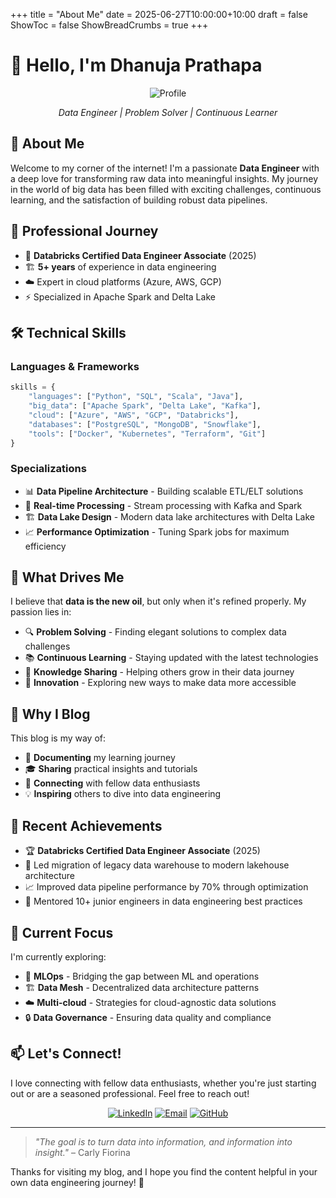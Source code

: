 +++
title = "About Me"
date = 2025-06-27T10:00:00+10:00
draft = false
ShowToc = false
ShowBreadCrumbs = true
+++

# 👋 Hello, I'm Dhanuja Prathapa

<div align="center">

![Profile](https://images.unsplash.com/photo-1507003211169-0a1dd7228f2d?w=300&h=300&fit=crop&crop=face)

*Data Engineer | Problem Solver | Continuous Learner*

</div>

## 🚀 About Me

Welcome to my corner of the internet! I'm a passionate **Data Engineer** with a deep love for transforming raw data into meaningful insights. My journey in the world of big data has been filled with exciting challenges, continuous learning, and the satisfaction of building robust data pipelines.

## 💼 Professional Journey

- 🎯 **Databricks Certified Data Engineer Associate** (2025)
- 🏗️ **5+ years** of experience in data engineering
- ☁️ Expert in cloud platforms (Azure, AWS, GCP)
- ⚡ Specialized in Apache Spark and Delta Lake

## 🛠️ Technical Skills

### **Languages & Frameworks**
```python
skills = {
    "languages": ["Python", "SQL", "Scala", "Java"],
    "big_data": ["Apache Spark", "Delta Lake", "Kafka"],
    "cloud": ["Azure", "AWS", "GCP", "Databricks"],
    "databases": ["PostgreSQL", "MongoDB", "Snowflake"],
    "tools": ["Docker", "Kubernetes", "Terraform", "Git"]
}
```

### **Specializations**
- 📊 **Data Pipeline Architecture** - Building scalable ETL/ELT solutions
- 🔄 **Real-time Processing** - Stream processing with Kafka and Spark
- 🏗️ **Data Lake Design** - Modern data lake architectures with Delta Lake
- 📈 **Performance Optimization** - Tuning Spark jobs for maximum efficiency

## 🎯 What Drives Me

I believe that **data is the new oil**, but only when it's refined properly. My passion lies in:

- 🔍 **Problem Solving** - Finding elegant solutions to complex data challenges
- 📚 **Continuous Learning** - Staying updated with the latest technologies
- 🤝 **Knowledge Sharing** - Helping others grow in their data journey
- 🌱 **Innovation** - Exploring new ways to make data more accessible

## 📝 Why I Blog

This blog is my way of:

- 📖 **Documenting** my learning journey
- 🎓 **Sharing** practical insights and tutorials
- 🤝 **Connecting** with fellow data enthusiasts
- 💡 **Inspiring** others to dive into data engineering

## 🌟 Recent Achievements

- 🏆 **Databricks Certified Data Engineer Associate** (2025)
- 🚀 Led migration of legacy data warehouse to modern lakehouse architecture
- 📈 Improved data pipeline performance by 70% through optimization
- 👥 Mentored 10+ junior engineers in data engineering best practices

## 🎯 Current Focus

I'm currently exploring:

- 🤖 **MLOps** - Bridging the gap between ML and operations
- 🏗️ **Data Mesh** - Decentralized data architecture patterns
- ☁️ **Multi-cloud** - Strategies for cloud-agnostic data solutions
- 🔒 **Data Governance** - Ensuring data quality and compliance

## 📫 Let's Connect!

I love connecting with fellow data enthusiasts, whether you're just starting out or are a seasoned professional. Feel free to reach out!

<div align="center">

[![LinkedIn](https://img.shields.io/badge/LinkedIn-Connect-blue?style=for-the-badge&logo=linkedin)](https://linkedin.com/in/dhanuja-prathapa)
[![Email](https://img.shields.io/badge/Email-Contact-red?style=for-the-badge&logo=gmail)](mailto:dhanuja@example.com)
[![GitHub](https://img.shields.io/badge/GitHub-Follow-black?style=for-the-badge&logo=github)](https://github.com/dhanuja-prathapa)

</div>

---

> *"The goal is to turn data into information, and information into insight."* – Carly Fiorina

Thanks for visiting my blog, and I hope you find the content helpful in your own data engineering journey! 🚀
